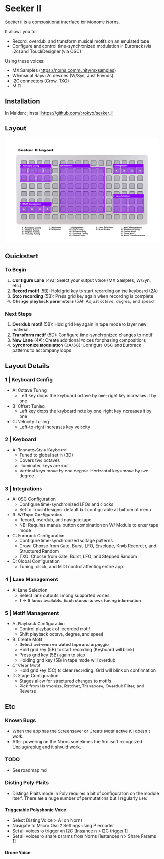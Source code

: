 # Seeker II

Seeker II is a compositional interface for Monome Norns. 

It allows you to:
- Record, overdub, and transform musical motifs on an emulated tape
- Configure and control time-synchronized modulation in Eurorack (via i2c) and TouchDesigner (via OSC)

Using these voices:
- MX Samples (https://norns.community/mxsamples)
- Whimsical Raps i2c devices (W/Syn, Just Friends)
- I2C connectors (Crow, TXO)
- MIDI

## Installation
In Maiden: ;install https://github.com/brokyo/seeker_ii

## Layout
![Seeker II Layout](https://github.com/brokyo/seeker_ii/raw/main/layout.png)

## Quickstart
### To Begin
1. **Configure Lane** (4A): Select your output voice (MX Samples, W/Syn, etc.)
2. **Record motif** (5B): Hold grid key to start recording on the keyboard (2A)
3. **Stop recording** (5B): Press grid key again when recording is complete
4. **Change playback parameters** (5A): Adjust octave, degree, and speed

### Next Steps
1. **Overdub motif** (5B): Hold grid key again in tape mode to layer new material
2. **Transform motif** (5D): Configure time-synchronized changes to motif
3. **New Lane** (4A): Create additional voices for phasing compositions
4. **Synchronize modulation** (3A/3C): Configure OSC and Eurorack patterns to accompany loops

## Layout Details
### 1 | Keyboard Config
- A: Octave Tuning 
  - Left key drops the keyboard octave by one; right key increases it by one
- B: Offset Tuning 
  - Left key drops the keyboard note by one; right key increases it by one
- C: Velocity Tuning 
  - Left-to-right increases key velocity

### 2 | Keyboard
- A: Tonnetz-Style Keyboard 
  - Tuned to global set in (3D) 
  - Covers two octaves
  - Illuminated keys are root
  - Vertical keys move by one degree. Horizontal keys move by two degree

### 3  | Integrations
- A: OSC Configuration
  - Configure time-synchronized LFOs and clocks
  - Set to TouchDesigner default but configurable at bottom of menu
- B: W/Tape Configuration
  - Record, overdub, and navigate tape
  - NB: Requires manual button combination on W/ Module to enter tape mode
- C: Eurorack Configuration
  - Configure time-synchronized voltage patterns
  - Crow: Choose from Gate, Burst, LFO, Envelope, Knob Recorder, and Structured Random
  - TXO: Choose from Gate, Burst, LFO, and Stepped Random
- D: Global Configuration
  - Tuning, clock, and MIDI control affecting entire app.

### 4 | Lane Management
- A: Lane Selection
  - Select lane outputs among supported voices
  - 1 -> 8 lanes available. Each stores its own tuning information

### 5 | Motif Management
- A: Playback Configuration
  - Control playback of recorded motif
  - Shift playback octave, degree, and speed
- B: Create Motif
  - Select between emulated tape and arpeggio
  - Hold grid key (5B) to start recording (Keyboard will blink)
  - Press grid key (5B) again to stop
  - Holding grid key (5B) in tape mode will overdub
- C: Clear Motif
  - Hold grid key (5C) to clear recording. Grid will blink on confirmation
- D: Stage Configuration
  - Stages allow for structured changes to motifs
  - Pick from Harmonize, Ratchet, Transpose, Overdub Filter, and Reverse

## Etc
### Known Bugs
- When the app has the Screensaver or Create Motif active K1 doesn't work.
- After powering on the Norns sometimes the Arc isn't recognized. Unplug/replug and it should work.

### TODO
- See roadmap.md

### Disting Poly Plaits
- Distings Plaits mode in Poly requires a bit of configuration on the module itself. There are a huge number of permutations but I regularly use:
#### Triggerable Polyphonic Voice
- Select Disting Voice > All on Norns
- Navigate to Macro Osc 2 Settings using P encoder
- Set all voices to trigger on I2C [Instance n > I2C trigger 1]
- Set all voices to share params from Norns [Instances n > Share Params 1]
#### Drone Voice